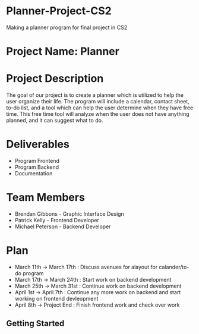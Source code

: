 # Planner-Project-CS2
Making a planner program for final project in CS2


# Project Name: Planner

# Project Description
The goal of our project is to create a planner which is utilized to help the user organize their life.
The program will include a calendar, contact sheet, to-do list, and a tool which can help the user determine
when they have free time. This free time tool will analyze when the user does not have anything planned, and
it can suggest what to do.


# Deliverables 
- Program Frontend
- Program Backend
- Documentation 

# Team Members
- Brendan Gibbons - Graphic Interface Design
- Patrick Kelly - Frontend Developer
- Michael Peterson - Backend Developer

# Plan
- March 11th -> March 17th : Discuss avenues for alayout for calander/to-do program
- March 17th -> March 24th : Start work on backend development 
- March 25th -> March 31st : Continue work on backend development
- April 1st -> April 7th : Continue any more work on backend and start working on frontend devleopment
- April 8th -> Project End : Finish frontend work and check over work

## Getting Started 
